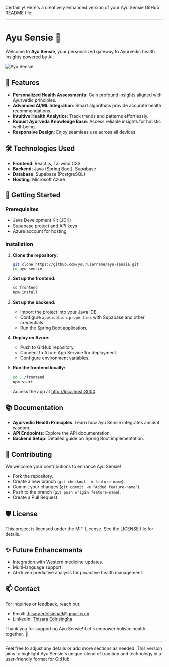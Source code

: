 Certainly! Here's a creatively enhanced version of your Ayu Sensie GitHub README file:

---

# Ayu Sensie 🌿

Welcome to **Ayu Sensie**, your personalized gateway to Ayurvedic health insights powered by AI.

![Ayu Sensie](https://github.com/user-attachments/assets/3475e610-859c-484b-99b2-12dd08097ebb)

## 🌟 Features

- **Personalized Health Assessments**: Gain profound insights aligned with Ayurvedic principles.
- **Advanced AI/ML Integration**: Smart algorithms provide accurate health recommendations.
- **Intuitive Health Analytics**: Track trends and patterns effortlessly.
- **Robust Ayurveda Knowledge Base**: Access reliable insights for holistic well-being.
- **Responsive Design**: Enjoy seamless use across all devices.

## 🛠️ Technologies Used

- **Frontend**: React.js, Tailwind CSS
- **Backend**: Java (Spring Boot), Supabase
- **Database**: Supabase (PostgreSQL)
- **Hosting**: Microsoft Azure

## 🚀 Getting Started

### Prerequisites

- Java Development Kit (JDK)
- Supabase project and API keys
- Azure account for hosting

### Installation

1. **Clone the repository:**

   ```bash
   git clone https://github.com/yourusername/ayu-sensie.git
   cd ayu-sensie
   ```

2. **Set up the frontend:**

   ```bash
   cd frontend
   npm install
   ```

3. **Set up the backend:**

   - Import the project into your Java IDE.
   - Configure `application.properties` with Supabase and other credentials.
   - Run the Spring Boot application.

4. **Deploy on Azure:**

   - Push to GitHub repository.
   - Connect to Azure App Service for deployment.
   - Configure environment variables.

5. **Run the frontend locally:**

   ```bash
   cd ../frontend
   npm start
   ```

   Access the app at [http://localhost:3000](http://localhost:3000).

## 📚 Documentation

- **Ayurvedic Health Principles**: Learn how Ayu Sensie integrates ancient wisdom.
- **API Endpoints**: Explore the API documentation.
- **Backend Setup**: Detailed guide on Spring Boot implementation.

## 🤝 Contributing

We welcome your contributions to enhance Ayu Sensie!


- Fork the repository.
- Create a new branch (`git checkout -b feature-name`).
- Commit your changes (`git commit -m "Added feature-name"`).
- Push to the branch (`git push origin feature-name`).
- Create a Pull Request.

## 🛡️ License

This project is licensed under the MIT License. See the LICENSE file for details.

## ✨ Future Enhancements

- Integration with Western medicine updates.
- Multi-language support.
- AI-driven predictive analysis for proactive health management.

## 📫 Contact

For inquiries or feedback, reach out:

- Email: thisaraedirisinha9@gmail.com
- LinkedIn: [Thisara Edirisingha](https://www.linkedin.com/in/thisara-edirisingha/)

Thank you for supporting Ayu Sensie! Let's empower holistic health together. 🌿

---

Feel free to adjust any details or add more sections as needed. This version aims to highlight Ayu Sensie's unique blend of tradition and technology in a user-friendly format for GitHub.
